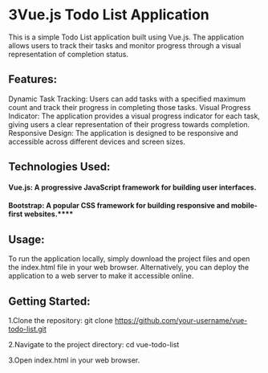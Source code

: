 # 3Vue.js Todo List Application

This is a simple Todo List application built using Vue.js. The application allows users to track their tasks and monitor progress through a visual representation of completion status.

## Features:
Dynamic Task Tracking: Users can add tasks with a specified maximum count and track their progress in completing those tasks.
Visual Progress Indicator: The application provides a visual progress indicator for each task, giving users a clear representation of their progress towards completion.
Responsive Design: The application is designed to be responsive and accessible across different devices and screen sizes.

## Technologies Used:

#### Vue.js: A progressive JavaScript framework for building user interfaces.
#### Bootstrap: A popular CSS framework for building responsive and mobile-first websites.****

## Usage:
To run the application locally, simply download the project files and open the index.html file in your web browser. Alternatively, you can deploy the application to a web server to make it accessible online.

## Getting Started:
1.Clone the repository: 
git clone https://github.com/your-username/vue-todo-list.git

2.Navigate to the project directory:
cd vue-todo-list

3.Open index.html in your web browser.
